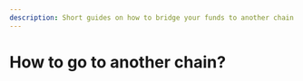 ```yaml
---
description: Short guides on how to bridge your funds to another chain
---
```


# How to go to another chain?

